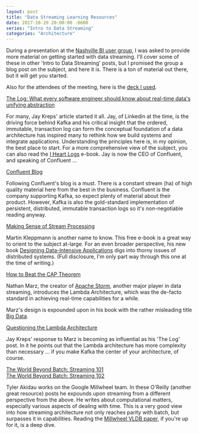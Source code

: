 ```yaml
---  
layout: post
title: "Data Streaming Learning Resources"
date: 2017-10-20 20:00:00 -0600
series: "Intro to Data Streaming"
categories: "Architecture"
---
```



During a presentation at the [Nashville BI user group](https://www.meetup.com/NashBI/), I was asked to provide more material on getting started with data streaming. I'll cover some of these in other 'Intro to Data Streaming' posts, but I promised the group a blog post on the subject, and here it is. There is a ton of material out there, but it will get you started. <!--more--> 

Also for the attendees of the meeting, here is the <a href="/assets/presentations/real_time_etl.pptx">deck I used</a>.

[The Log: What every software engineer should know about real-time data's unifying abstraction](https://goo.gl/j6mqP6)  

For many, Jay Kreps' article started it all. Jay, of Linkedin at the time, is the driving force behind Kafka and his critical insight that the ordered, immutable, transaction log can form the conceptual foundation of a data architecture has inspired many to rethink how we build systems and integrate applications. Understanding the principles here is, in my opinion, the best place to start. For a more comprehensive view of the subject, you can also read the [I Heart Logs](https://www.confluent.io/ebook/i-heart-logs-event-data-stream-processing-and-data-integration/) e-book. Jay is now the CEO of Confluent, and speaking of Confluent ...  

[Confluent Blog](https://www.confluent.io/blog/)  

Following Confluent's blog is a must. There is a constant stream (ha) of high quality material here from the best in the business. Confluent is the company supporting Kafka, so expect plenty of material about their product. However, Kafka is also the gold-standard implementation of persistent, distributed, immutable transaction logs so it's non-negotiable reading anyway. 

[Making Sense of Stream Processing](https://www.confluent.io/stream-processing/)  

Martin Kleppmann is another name to know. This free e-book is a great way to orient to the subject at-large. For an even broader perspective, his new book [Designing Data-Intensive Applications](https://dataintensive.net/) digs into thorny issues of distributed systems. (Full disclosure, I'm only part way through this one at the time of writing.)  

[How to Beat the CAP Theorem](http://nathanmarz.com/blog/how-to-beat-the-cap-theorem.html)  

Nathan Marz, the creator of [Apache Storm](https://www.amazon.com/Big-Data-Principles-practices-scalable/dp/1617290343), another major player in data streaming, introduces the Lambda Architecture, which was the de-facto standard in achieving real-time capabilities for a while.   

Marz's design is expounded upon in his book with the rather misleading title [Big Data](https://www.amazon.com/Big-Data-Principles-practices-scalable/dp/1617290343).  

[Questioning the Lambda Architecture](http://radar.oreilly.com/2014/07/questioning-the-lambda-architecture.html)  

Jay Kreps' response to Marz is becoming as influential as his 'The Log' post. In it he points out that the Lambda architecture has more complexity than necessary ... if you make Kafka the center of your architecture, of course.   

[The World Beyond Batch: Streaming 101](https://www.oreilly.com/ideas/the-world-beyond-batch-streaming-101)  
[The World Beyond Batch: Streaming 102](https://www.oreilly.com/ideas/the-world-beyond-batch-streaming-102)  

Tyler Akidau works on the Google Millwheel team. In these O'Reilly (another great resource) posts he expounds upon streaming from a different perspective from the above. He writes about computational matters, especially various aspects of dealing with time. This is a very good view into how streaming architecture not only reaches parity with batch, but surpasses it in capabilities. Reading the [Millwheel VLDB paper](https://research.google.com/pubs/pub41378.html), if you're up for it, is a deep dive.
